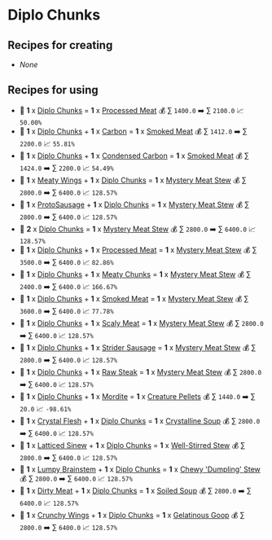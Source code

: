 # Diplo Chunks

## Recipes for creating

* _None_


## Recipes for using

* 🍳 **1** x [Diplo Chunks](<Diplo Chunks.md>) = **1** x [Processed Meat](<Processed Meat.md>) 💰 ∑ `1400.0` ➡️ ∑ `2100.0` 📈 `50.00%`
* 🍳 **1** x [Diplo Chunks](<Diplo Chunks.md>) + **1** x [Carbon](<Carbon.md>) = **1** x [Smoked Meat](<Smoked Meat.md>) 💰 ∑ `1412.0` ➡️ ∑ `2200.0` 📈 `55.81%`
* 🍳 **1** x [Diplo Chunks](<Diplo Chunks.md>) + **1** x [Condensed Carbon](<Condensed Carbon.md>) = **1** x [Smoked Meat](<Smoked Meat.md>) 💰 ∑ `1424.0` ➡️ ∑ `2200.0` 📈 `54.49%`
* 🍳 **1** x [Meaty Wings](<Meaty Wings.md>) + **1** x [Diplo Chunks](<Diplo Chunks.md>) = **1** x [Mystery Meat Stew](<Mystery Meat Stew.md>) 💰 ∑ `2800.0` ➡️ ∑ `6400.0` 📈 `128.57%`
* 🍳 **1** x [ProtoSausage](<ProtoSausage.md>) + **1** x [Diplo Chunks](<Diplo Chunks.md>) = **1** x [Mystery Meat Stew](<Mystery Meat Stew.md>) 💰 ∑ `2800.0` ➡️ ∑ `6400.0` 📈 `128.57%`
* 🍳 **2** x [Diplo Chunks](<Diplo Chunks.md>) = **1** x [Mystery Meat Stew](<Mystery Meat Stew.md>) 💰 ∑ `2800.0` ➡️ ∑ `6400.0` 📈 `128.57%`
* 🍳 **1** x [Diplo Chunks](<Diplo Chunks.md>) + **1** x [Processed Meat](<Processed Meat.md>) = **1** x [Mystery Meat Stew](<Mystery Meat Stew.md>) 💰 ∑ `3500.0` ➡️ ∑ `6400.0` 📈 `82.86%`
* 🍳 **1** x [Diplo Chunks](<Diplo Chunks.md>) + **1** x [Meaty Chunks](<Meaty Chunks.md>) = **1** x [Mystery Meat Stew](<Mystery Meat Stew.md>) 💰 ∑ `2400.0` ➡️ ∑ `6400.0` 📈 `166.67%`
* 🍳 **1** x [Diplo Chunks](<Diplo Chunks.md>) + **1** x [Smoked Meat](<Smoked Meat.md>) = **1** x [Mystery Meat Stew](<Mystery Meat Stew.md>) 💰 ∑ `3600.0` ➡️ ∑ `6400.0` 📈 `77.78%`
* 🍳 **1** x [Diplo Chunks](<Diplo Chunks.md>) + **1** x [Scaly Meat](<Scaly Meat.md>) = **1** x [Mystery Meat Stew](<Mystery Meat Stew.md>) 💰 ∑ `2800.0` ➡️ ∑ `6400.0` 📈 `128.57%`
* 🍳 **1** x [Diplo Chunks](<Diplo Chunks.md>) + **1** x [Strider Sausage](<Strider Sausage.md>) = **1** x [Mystery Meat Stew](<Mystery Meat Stew.md>) 💰 ∑ `2800.0` ➡️ ∑ `6400.0` 📈 `128.57%`
* 🍳 **1** x [Diplo Chunks](<Diplo Chunks.md>) + **1** x [Raw Steak](<Raw Steak.md>) = **1** x [Mystery Meat Stew](<Mystery Meat Stew.md>) 💰 ∑ `2800.0` ➡️ ∑ `6400.0` 📈 `128.57%`
* 🍳 **1** x [Diplo Chunks](<Diplo Chunks.md>) + **1** x [Mordite](<Mordite.md>) = **1** x [Creature Pellets](<Creature Pellets.md>) 💰 ∑ `1440.0` ➡️ ∑ `20.0` 📈 `-98.61%`
* 🍳 **1** x [Crystal Flesh](<Crystal Flesh.md>) + **1** x [Diplo Chunks](<Diplo Chunks.md>) = **1** x [Crystalline Soup](<Crystalline Soup.md>) 💰 ∑ `2800.0` ➡️ ∑ `6400.0` 📈 `128.57%`
* 🍳 **1** x [Latticed Sinew](<Latticed Sinew.md>) + **1** x [Diplo Chunks](<Diplo Chunks.md>) = **1** x [Well-Stirred Stew](<Well-Stirred Stew.md>) 💰 ∑ `2800.0` ➡️ ∑ `6400.0` 📈 `128.57%`
* 🍳 **1** x [Lumpy Brainstem](<Lumpy Brainstem.md>) + **1** x [Diplo Chunks](<Diplo Chunks.md>) = **1** x [Chewy 'Dumpling' Stew](<Chewy 'Dumpling' Stew.md>) 💰 ∑ `2800.0` ➡️ ∑ `6400.0` 📈 `128.57%`
* 🍳 **1** x [Dirty Meat](<Dirty Meat.md>) + **1** x [Diplo Chunks](<Diplo Chunks.md>) = **1** x [Soiled Soup](<Soiled Soup.md>) 💰 ∑ `2800.0` ➡️ ∑ `6400.0` 📈 `128.57%`
* 🍳 **1** x [Crunchy Wings](<Crunchy Wings.md>) + **1** x [Diplo Chunks](<Diplo Chunks.md>) = **1** x [Gelatinous Goop](<Gelatinous Goop.md>) 💰 ∑ `2800.0` ➡️ ∑ `6400.0` 📈 `128.57%`
